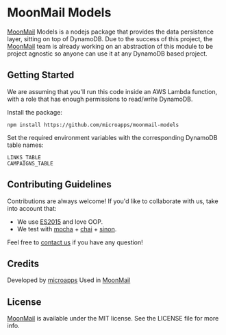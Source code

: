 # MoonMail Models

[MoonMail](https://moonmail.io/?utm_source=moonmail-models-readme&utm_medium=click&utm_campaign=github) Models is a nodejs package that provides the data persistence layer, sitting on top of DynamoDB. Due to the success of this project, the [MoonMail](https://moonmail.io/?utm_source=moonmail-models-readme&utm_medium=click&utm_campaign=github) team is already working on an abstraction of this module to be project agnostic so anyone can use it at any DynamoDB based project.


## Getting Started
We are assuming that you'll run this code inside an AWS Lambda function, with a role that has enough permissions to read/write DynamoDB.

Install the package:

    npm install https://github.com/microapps/moonmail-models

Set the required environment variables with the corresponding DynamoDB table names:

    LINKS_TABLE
    CAMPAIGNS_TABLE

## Contributing Guidelines
Contributions are always welcome! If you'd like to collaborate with us, take into account that:

* We use [ES2015](https://babeljs.io/docs/learn-es2015/) and love OOP.
* We test with [mocha](https://github.com/mochajs/mocha) + [chai](https://github.com/chaijs/chai) + [sinon](https://github.com/sinonjs/sinon).

Feel free to <a href="mailto:hi@microapps.com">contact us</a> if you have any question!

## Credits
Developed by [microapps](http://microapps.com/?utm_source=moonmail-models-readme&utm_medium=click&utm_campaign=github) Used in [MoonMail](https://moonmail.io/?utm_source=moonmail-models-readme&utm_medium=click&utm_campaign=github) 

## License
[MoonMail](https://moonmail.io/?utm_source=moonmail-models-readme&utm_medium=click&utm_campaign=github) is available under the MIT license. See the LICENSE file for more info.
